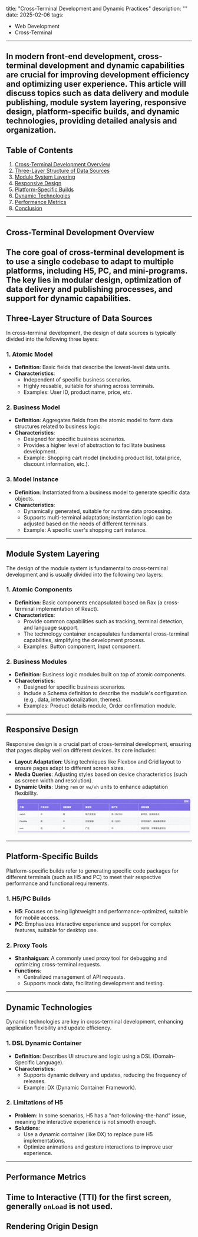 title: "Cross-Terminal Development and Dynamic Practices"
description: ""
date: 2025-02-06
tags:
  - Web Development
  - Cross-Terminal
---
In modern front-end development, cross-terminal development and dynamic capabilities are crucial for improving development efficiency and optimizing user experience. This article will discuss topics such as **data delivery and module publishing**, **module system layering**, **responsive design**, **platform-specific builds**, and **dynamic technologies**, providing detailed analysis and organization.
---
## Table of Contents
1. [Cross-Terminal Development Overview](#跨端开发概述)
2. [Three-Layer Structure of Data Sources](#数据源的三层结构)
3. [Module System Layering](#模块系统分层)
4. [Responsive Design](#响应式设计)
5. [Platform-Specific Builds](#分端构建)
6. [Dynamic Technologies](#动态化技术)
7. [Performance Metrics](#性能指标)
8. [Conclusion](#总结)
---
## Cross-Terminal Development Overview
The core goal of cross-terminal development is to use a single codebase to adapt to multiple platforms, including H5, PC, and mini-programs. The key lies in modular design, optimization of data delivery and publishing processes, and support for dynamic capabilities.
---
## Three-Layer Structure of Data Sources
In cross-terminal development, the design of data sources is typically divided into the following three layers:
### 1. Atomic Model
- **Definition**: Basic fields that describe the lowest-level data units.
- **Characteristics**:
  - Independent of specific business scenarios.
  - Highly reusable, suitable for sharing across terminals.
  - Examples: User ID, product name, price, etc.
### 2. Business Model
- **Definition**: Aggregates fields from the atomic model to form data structures related to business logic.
- **Characteristics**:
  - Designed for specific business scenarios.
  - Provides a higher level of abstraction to facilitate business development.
  - Example: Shopping cart model (including product list, total price, discount information, etc.).
### 3. Model Instance
- **Definition**: Instantiated from a business model to generate specific data objects.
- **Characteristics**:
  - Dynamically generated, suitable for runtime data processing.
  - Supports multi-terminal adaptation; instantiation logic can be adjusted based on the needs of different terminals.
  - Example: A specific user's shopping cart instance.
---
## Module System Layering
The design of the module system is fundamental to cross-terminal development and is usually divided into the following two layers:
### 1. Atomic Components
- **Definition**: Basic components encapsulated based on Rax (a cross-terminal implementation of React).
- **Characteristics**:
  - Provide common capabilities such as tracking, terminal detection, and language support.
  - The technology container encapsulates fundamental cross-terminal capabilities, simplifying the development process.
  - Examples: Button component, Input component.
### 2. Business Modules
- **Definition**: Business logic modules built on top of atomic components.
- **Characteristics**:
  - Designed for specific business scenarios.
  - Include a Schema definition to describe the module's configuration (e.g., data, internationalization, themes).
  - Examples: Product details module, Order confirmation module.
---
## Responsive Design
Responsive design is a crucial part of cross-terminal development, ensuring that pages display well on different devices. Its core includes:
- **Layout Adaptation**: Using techniques like Flexbox and Grid layout to ensure pages adapt to different screen sizes.
- **Media Queries**: Adjusting styles based on device characteristics (such as screen width and resolution).
- **Dynamic Units**: Using `rem` or `vw/vh` units to enhance adaptation flexibility.
![alt text](image.png)
---
## Platform-Specific Builds
Platform-specific builds refer to generating specific code packages for different terminals (such as H5 and PC) to meet their respective performance and functional requirements.
### 1. H5/PC Builds
- **H5**: Focuses on being lightweight and performance-optimized, suitable for mobile access.
- **PC**: Emphasizes interactive experience and support for complex features, suitable for desktop use.
### 2. Proxy Tools
- **Shanhaiguan**: A commonly used proxy tool for debugging and optimizing cross-terminal requests.
- **Functions**:
  - Centralized management of API requests.
  - Supports mock data, facilitating development and testing.
---
## Dynamic Technologies
Dynamic technologies are key in cross-terminal development, enhancing application flexibility and update efficiency.
### 1. DSL Dynamic Container
- **Definition**: Describes UI structure and logic using a DSL (Domain-Specific Language).
- **Characteristics**:
  - Supports dynamic delivery and updates, reducing the frequency of releases.
  - Example: DX (Dynamic Container Framework).
### 2. Limitations of H5
- **Problem**: In some scenarios, H5 has a "not-following-the-hand" issue, meaning the interactive experience is not smooth enough.
- **Solutions**:
  - Use a dynamic container (like DX) to replace pure H5 implementations.
  - Optimize animations and gesture interactions to improve user experience.
---
## Performance Metrics
Time to Interactive (TTI) for the first screen, generally `onLoad` is not used.
---
## Rendering Origin Design
